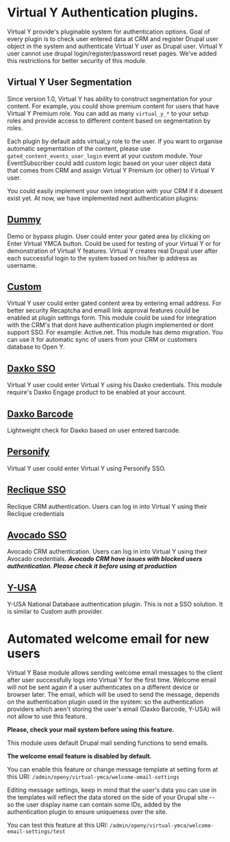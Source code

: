 # Virtual Y Authentication plugins.

Virtual Y provide's pluginable system for authentication options.
Goal of every plugin is to check user entered data at CRM and register Drupal user object in the system and authenticate
Virtual Y user as Drupal user. Virtual Y user cannot use drupal login/register/password reset pages.
We've added this restrictions for better security of this module.

## Virtual Y User Segmentation

Since version 1.0, Virtual Y has ability to construct segmentation for your content.
For example, you could show premium content for users that have Virtual Y Premium role.
You can add as many `virtual_y_*` to your setup roles and provide access to different content based on segmentation by roles.

Each plugin by default adds virtual_y role to the user. If you want to organise automatic segmentation of the content, please use
`gated_content_events_user_login` event at your custom module.
Your EventSubscriber could add custom logic based on your user object data that comes from CRM and assign Virtual Y Premium (or other) to Virtual Y user.

You could easily implement your own integration with your CRM if it doesent exist yet.
At now, we have implemented next authentication plugins:

## [Dummy](https://github.com/ymcatwincities/openy_gated_content/tree/master/modules/openy_gc_auth/modules/openy_gc_auth_example)

Demo or bypass plugin. User could enter your gated area by clicking on Enter Virtual YMCA button.
Could be used for testing of your Virtual Y or for demonstration of Virtual Y features.
Virtual Y creates real Drupal user after each successful login to the system based on his/her ip address as username.

## [Custom](https://github.com/ymcatwincities/openy_gated_content/tree/master/modules/openy_gc_auth/modules/openy_gc_auth_custom)

Virtual Y user could enter gated content area by entering email address.
For better security Recaptcha and emaill link approval features could be enabled at plugin settings form.
This module could be used for integration with the CRM's that dont have authentication plugin implemented or dont support SSO.
For example: Active.net.
This module has demo migration. You can use it for automatic sync of users from your CRM or customers database to Open Y.

## [Daxko SSO](https://github.com/ymcatwincities/openy_gated_content/tree/master/modules/openy_gc_auth/modules/openy_gc_auth_daxko_sso)

Virtual Y user could enter Virtual Y using his Daxko credentials. This module require's Daxko Engage product to be enabled at your account.

## [Daxko Barcode](https://github.com/ymcatwincities/openy_gated_content/tree/master/modules/openy_gc_auth/modules/openy_gc_auth_daxko_barcode)

Lightweight check for Daxko based on user entered barcode.

## [Personify](https://github.com/ymcatwincities/openy_gated_content/tree/master/modules/openy_gc_auth/modules/openy_gc_auth_personify)

Virtual Y user could enter Virtual Y using Personify SSO.

## [Reclique SSO](https://github.com/ymcatwincities/openy_gated_content/tree/master/modules/openy_gc_auth/modules/openy_gc_auth_reclique_sso)

Reclique CRM authentication. Users can log in into Virtual Y using their Reclique credentials

## [Avocado SSO](https://github.com/ymcatwincities/openy_gated_content/tree/master/modules/openy_gc_auth/modules/openy_gc_auth_avocado_sso)

Avocado CRM authentication. Users can log in into Virtual Y using their Avocado credentials.
***Avocado CRM have issues with blocked users authentication. Please check it before using at production***

## [Y-USA](https://github.com/ymcatwincities/openy_gated_content/tree/master/modules/openy_gc_auth/modules/openy_gc_auth_yusa)

Y-USA National Database authentication plugin. This is not a SSO solution. It is similar to Custom auth provider.

# Automated welcome email for new users

Virtual Y Base module allows sending welcome email messages to the client after user successfully logs into Virtual Y for the first time.
Welcome email will not be sent again if a user authenticates on a different device or browser later.
The email, which will be used to send the message, depends on the authentication plugin used in the system: so the
authentication providers which aren't storing the user's email (Daxko Barcode, Y-USA) will not allow to use this feature.

**Please, check your mail system before using this feature.**

This module uses default Drupal mail sending functions to send emails.

**The welcome email feature is disabled by default.**

You can enable this feature or change message template at setting form at this URI: `/admin/openy/virtual-ymca/welcome-email-settings`

Editing message settings, keep in mind that the user's data you can use in the templates will reflect the data stored
on the side of your Drupal site -- so the user display name can contain some IDs, added by the authentication plugin to
ensure uniqueness over the site.

You can test this feature at this URI: `/admin/openy/virtual-ymca/welcome-email-settings/test`
